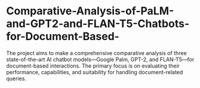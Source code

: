 # Comparative-Analysis-of-PaLM-and-GPT2-and-FLAN-T5-Chatbots-for-Document-Based-
The project aims to make a comprehensive comparative analysis of three state-of-the-art AI chatbot models—Google Palm, GPT-2, and FLAN-T5—for document-based interactions. The primary focus is on evaluating their performance, capabilities, and suitability for handling document-related queries.
